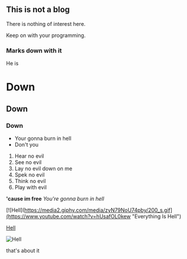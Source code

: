 ## This is not a blog

There is nothing of interest here. 

Keep on with your programming. 


### Marks down with it

He is

# Down
## Down
### Down

- Your gonna burn in hell
- Don't you

1. Hear no evil
2. See no evil
3. Lay no evil down on me
4. Spek no evil
5. Think no evil
6. Play with evil 


**'cause im free**
_You're gonna burn in hell_ 

[![Hell](https://media2.giphy.com/media/zyN79NoU74pby/200_s.gif](https://www.youtube.com/watch?v=hUsafOL0kew "Everything Is Hell")

[Hell](https://www.youtube.com/watch?v=hUsafOL0kew)

![Hell](https://media2.giphy.com/media/zyN79NoU74pby/200_s.gif)

that's about it
